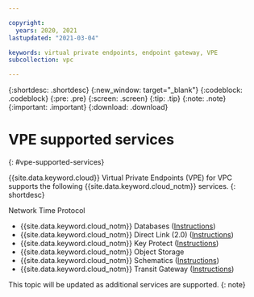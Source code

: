 ```yaml
---

copyright:
  years: 2020, 2021
lastupdated: "2021-03-04"

keywords: virtual private endpoints, endpoint gateway, VPE
subcollection: vpc

---
```


{:shortdesc: .shortdesc}
{:new_window: target="_blank"}
{:codeblock: .codeblock}
{:pre: .pre}
{:screen: .screen}
{:tip: .tip}
{:note: .note}
{:important: .important}
{:download: .download}

# VPE supported services
{: #vpe-supported-services}

{{site.data.keyword.cloud}} Virtual Private Endpoints (VPE) for VPC supports the following {{site.data.keyword.cloud_notm}} services.
{: shortdesc}

Network Time Protocol
* {{site.data.keyword.cloud_notm}} Databases ([Instructions](/docs/cloud-databases?topic=cloud-databases-vpes))
* {{site.data.keyword.cloud_notm}} Direct Link (2.0) ([Instructions](/docs/dl?topic=dl-vpe-for-ibm-cloud-direct-link))
* {{site.data.keyword.cloud_notm}} Key Protect ([Instructions](/docs/key-protect?topic=key-protect-virtual-private-endpoints))
* {{site.data.keyword.cloud_notm}} Object Storage
* {{site.data.keyword.cloud_notm}} Schematics ([Instructions](/docs/schematics?topic=schematics-private-endpoints#endpoint-setup))
* {{site.data.keyword.cloud_notm}} Transit Gateway ([Instructions](/docs/transit-gateway?topic=transit-gateway-vpe-for-ibm-cloud-transit-gateway))

This topic will be updated as additional services are supported.
{: note}
